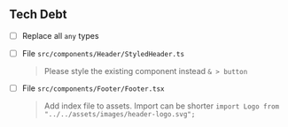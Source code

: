 ## Tech Debt

- [ ] Replace all `any` types
- [ ] File `src/components/Header/StyledHeader.ts`

  > Please style the existing component instead `& > button`

- [ ] File `src/components/Footer/Footer.tsx`

  > Add index file to assets. Import can be shorter `import Logo from "../../assets/images/header-logo.svg";`
